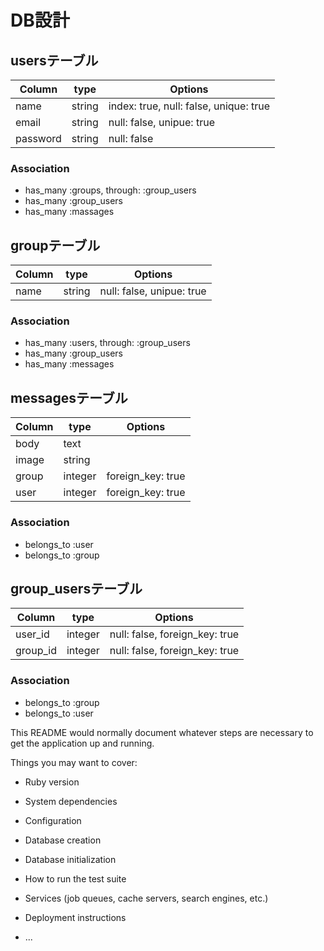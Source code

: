 # DB設計


## usersテーブル

|Column |type |Options |
|-------|-----|--------|
| name   | string | index: true, null: false, unique: true |
| email   | string | null: false, unipue: true              |
| password  | string | null: false |

### Association
- has_many :groups, through: :group_users
- has_many :group_users
- has_many :massages


## groupテーブル

|Column |type |Options |
|-------|-----|--------|
| name | string | null: false, unipue: true |

### Association
- has_many :users, through: :group_users
- has_many :group_users
- has_many :messages


## messagesテーブル

|Column |type |Options |
|-------|-----|--------|
| body     | text    |  |
| image    | string  |  |
| group | integer | foreign_key: true |
| user  | integer | foreign_key: true |

### Association
- belongs_to :user
- belongs_to :group


## group_usersテーブル

|Column |type |Options |
|-------|-----|--------|
| user_id | integer| null: false, foreign_key: true|
| group_id| integer| null: false, foreign_key: true|

### Association
- belongs_to :group
- belongs_to :user




This README would normally document whatever steps are necessary to get the
application up and running.

Things you may want to cover:

* Ruby version

* System dependencies

* Configuration

* Database creation

* Database initialization

* How to run the test suite

* Services (job queues, cache servers, search engines, etc.)

* Deployment instructions

* ...
